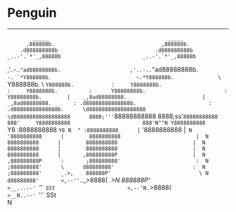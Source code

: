 # Penguin

----

            _____                                      _____                     
          ,888888b.                                  ,888888b.                   
        .d888888888b                               .d888888888b                  
    _..-'.`*'_,88888b                          _..-'.`*'_,88888b                 
  ,'..-..`"ad88888888b.                      ,'..-..`"ad88888888b.               
         ``-. `*Y888888b.                           ``-. `*Y888888b.             
             \   `Y888888b.                             \   `Y888888b.           
             :     Y8888888b.                           :     Y8888888b.         
             :      Y88888888b.                         :      Y88888888b.       
             |    _,8ad88888888.                        |    _,8ad88888888.      
             : .d88888888888888b.                       : .d88888888888888b.     
             \d888888888888888888                       \d888888888888888888     
             8888;'''`88888888888                       8888;ss'`88888888888     
             888'     Y8888888888                       888'N""N Y8888888888     
             `Y8      :8888888888                       `Y8 N  " :8888888888     
              |`      '8888888888                        |` N    '8888888888     
              |        8888888888                        |  N     8888888888     
              |        8888888888                        |  N     8888888888     
              |        8888888888                        |  N     8888888888     
              |       ,888888888P                        |  N    ,888888888P     
              :       ;888888888'                        :  N    ;888888888'     
               \      d88888888'                         :  N    ;888888888'     
              _.>,    888888P'                            \ N    d88888888'      
            <,--''`.._>8888(                             _.>N    888888P'        
             `>__...--' `''` SSt                       <,--'N`.._>8888(          
                                                        `>__N..--' `''` SSt      
                                                            N                  